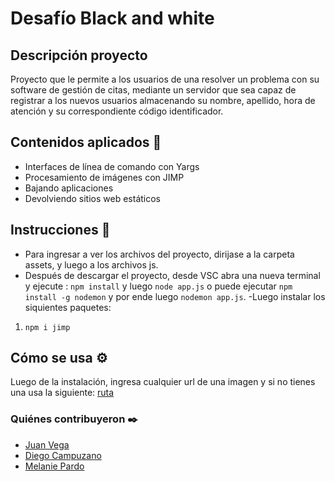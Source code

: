 # Desafío Black and white 
## Descripción proyecto
Proyecto que le permite a los usuarios de una resolver un problema con su software de gestión de citas,  mediante un servidor que sea capaz de registrar a los
nuevos usuarios almacenando su nombre, apellido, hora de atención y su correspondiente código identificador.

## Contenidos aplicados 📖

- Interfaces de línea de comando con Yargs
- Procesamiento de imágenes con JIMP
- Bajando aplicaciones
- Devolviendo sitios web estáticos


## Instrucciones 📌
- Para ingresar a ver los archivos del proyecto, dirijase a la carpeta assets, y luego a los archivos js.
- Después de descargar el proyecto, desde VSC abra una nueva terminal y ejecute : `npm install` y luego
`node app.js` o puede ejecutar `npm install -g nodemon` y por ende luego `nodemon app.js`.
-Luego instalar los siquientes paquetes:  
1. `npm i jimp`



## Cómo se usa ⚙️
  Luego de la instalación, ingresa cualquier url de una imagen y si no tienes una usa la siguiente: [ruta](https://miviaje.com/wp-content/uploads/2016/05/shutterstock_337174700.jpg)
### Quiénes contribuyeron ✒️

+ [Juan Vega](https://github.com/juanv5)
+ [Diego Campuzano](https://github.com/hermani456)
+ [Melanie Pardo](https://github.com/melaniepardo)
